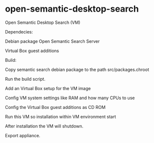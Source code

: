 # open-semantic-desktop-search
 Open Semantic Desktop Search (VM)

Dependecies:

Debian package Open Semantic Search Server

Virtual Box guest additions

Build:

Copy semantic search debian package to the path src/packages.chroot

Run the build script.

Add an Virtual Box setup for the VM image

Config VM system settings like RAM and how many CPUs to use

Config the Virtual Box guest additions as CD ROM

Run this VM so installation within VM environment start

After installation the VM will shutdown.

Export appliance.